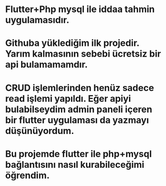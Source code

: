 

# Flutter+Php mysql ile iddaa tahmin uygulamasıdır.  
# Githuba yüklediğim ilk projedir. Yarım kalmasının sebebi ücretsiz bir api bulamamamdır.
# CRUD işlemlerinden henüz sadece read işlemi yapıldı. Eğer apiyi bulabilseydim admin paneli içeren bir flutter uygulaması da yazmayı düşünüyordum.
# Bu projemde flutter ile php+mysql bağlantısını nasıl kurabileceğimi öğrendim.
